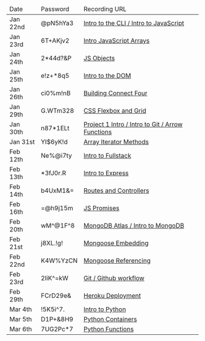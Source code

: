 <table>
<thead>
<tr>
<td>Date</td>
<td>Password</td>
<td>Recording URL</td>
</tr>
</thead>
<tbody>

<tr>
<td>Jan 22nd</td>
<td>@pN5hYa3</td>
<td><a href="https://urldefense.com/v3/__https://generalassembly.zoom.us/rec/share/mqirHuyBhf2CXgFNLd8y8AsEHV725DTNyah4og7Q9NLmCuVQd2MJASEWXlkC34_X.yHryUVmkvP9GBgXb__;!!GgcXpDZ2N9l6uyZJ!mlGXOYUwcsTTpfgILmtogfb8MMivu_ahnO1kaMCZ3AfiO0YXERUHkK7FkbS-jmIQkQmh0jkXD4hCNN9_eVsESzBMkgE$">Intro to the CLI / Intro to JavaScript</a></td>
</tr>

<tr>
<td>Jan 23rd</td>
<td>6T+AKjv2</td>
<td><a href="https://generalassembly.zoom.us/rec/share/hWrsTiwiydEVbVa0kJbfM5Nd-LMo-ca6RQ83XeUXU9oyFOFax0kLQZLWhdzEVLNB.gyoD0yiPOPFDt9Rt">Intro JavaScript Arrays</a></td>
</tr>

<tr>
<td>Jan 24th</td>
<td>2*44d?&P</td>
<td><a href="https://urldefense.com/v3/__https://generalassembly.zoom.us/rec/share/0ape3JpxJe-WibUDdGoswSz_WphHqBJFsLdqdMsR17_R3a9kUnO_20rTzgA3aPBg.Hm6JI86g-InOK0Rt__;!!GgcXpDZ2N9l6uyZJ!izYCbwoefeUm45Vbn1VdAFvhczOXwzsaO2nEdo_r4Pgu2VYi-GARyAAoe5Rf8eLwTErZSM9vHBoAKkmeMO5_IzKYdnY$">JS Objects</a></td>
</tr>

<tr>
<td>Jan 25th</td>
<td>e!z+*8q5</td>
<td><a href="https://generalassembly.zoom.us/rec/share/3qimKoeH4ACrDi01ySrVZT0ZFSQXETRkENOeLNXTmVMdf4Nbo897-onLOc_iAvYz.jNV0e-c_q491gj6n">Intro to the DOM</a></td>
</tr>

<tr>
<td>Jan 26th</td>
<td>ci0%m!nB</td>
<td><a href="https://generalassembly.zoom.us/rec/share/Kurzp247A4PFJQlD5mM1jh8AMyZBQc8cSaLJs_NqcUPLycTz7DDmAfN0AvHB2DQK.09vPqRsYh_hAcMmo">Building Connect Four</a></td>
</tr>

<tr>
<td>Jan 29th</td>
<td>G.WTm328</td>
<td><a href="https://generalassembly.zoom.us/rec/share/TzLwjd7Cia74nDochnPGoXSFUUhFdP0YfeAYDN-UgnGiAS-W2FezTyOWPMhnvsZm.q7ZIGzckkfRjkIxW">CSS Flexbox and Grid</a></td>
</tr>

<tr>
<td>Jan 30th</td>
<td>n87*1ELt</td>
<td><a href="https://generalassembly.zoom.us/rec/share/bbSYaE0Hy_C6GXL765sOQdQOIumy3BFIDIyROZjohBFpNM66L-W162nZzOhfT287.xMSd0r4drcvM0mXb">Project 1 Intro / Intro to Git / Arrow Functions</a></td>
</tr>

<tr>
<td>Jan 31st</td>
<td>YI$6yK!d</td>
<td><a href="https://generalassembly.zoom.us/rec/share/-O-kS93y3zWBAzHskZWTqX8BpHUKrut7nbxICd4B0Wnv8zXuXOFqqwIXq34hSKRh.SKNwEY9AO_rRclYz">Array Iterator Methods</a></td>
</tr>

<tr>
<td>Feb 12th</td>
<td>Ne%@i7ty</td>
<td><a href="https://generalassembly.zoom.us/rec/share/8ir0lb3IdturLfxaPoBfRIBsSel2xlEqUgXgpIUEeZtUUo1LwIuTu2LIBk6DWABZ.-engUhu2ESutALx4">Intro to Fullstack</a></td>
</tr>

<tr>
<td>Feb 13th</td>
<td>*3fJ0r.R</td>
<td><a href="https://generalassembly.zoom.us/rec/share/XsoNhWDeuxc5f5WIGZGVVpkPGzDipCp4qeoSsihe8GFCu1LkgZyBINVmgegwdxRw.OwGbdVLGxa9Y-3LG">Intro to Express</a></td>
</tr>

<tr>
<td>Feb 14th</td>
<td>b4UxM1&=</td>
<td><a href="https://generalassembly.zoom.us/rec/share/gqzMHn0ewpMlm6lRLGwVie1IyPkHAl66ksrceo1r3sWeRIaewY88STnlzCoz0ws.F-HNQUqI0Xbu4IDM">Routes and Controllers</a></td>
</tr>

<tr>
<td>Feb 16th</td>
<td>=@h9j15m</td>
<td><a href="https://generalassembly.zoom.us/rec/share/6LKUn8qqSyK3SZoMLQY-lSLiacKlQv-0wl6Mh9hoF15Die8ym0maEmgZNxlPCsFx.RU15jU9S5lvF7iqe">JS Promises</a></td>
</tr>

<tr>
<td>Feb 20th</td>
<td>wM^@1F^8</td>
<td><a href="https://generalassembly.zoom.us/rec/share/0l6dO8TxpoflLOSb_rj-O4smdkgAzjIOtLcdKaHaSuGEMwABMP3ocOLojynt4F_4.XMML7YWIQVK_iz6O">MongoDB Atlas / Intro to MongoDB</a></td>
</tr>

<tr>
<td>Feb 21st</td>
<td> j8XL.!g!</td>
<td><a href="https://generalassembly.zoom.us/rec/share/431L52xWTrZqupUwh0eEKfAcWhWU_VQ9Ix1Fv40F1sp8dfTUhQ78Q0ahBkaYo7Mz.d2RvyAzycBi6RwpU">Mongoose Embedding</a></td>
</tr>

<tr>
<td>Feb 22nd</td>
<td>K4W%YzCN</td>
<td><a href="https://generalassembly.zoom.us/rec/share/2wmzXx1jMAHcMGm4KujFmGBhfFKK6wzhSlJLeVrMb-0Ebr4ad3GbRcXi13-Xzek.3AlCHuSRLClbsS63">Mongoose Referencing</a></td>
</tr>

<tr>
<td>Feb 23rd</td>
<td>2IiK^=kW</td>
<td><a href="https://generalassembly.zoom.us/rec/share/47aSv0IJSblqtgD6F3OzhL4yYwjtqPJy4Zll0FPvM0pxxnRLpalye_ymj7erLkPw.iV0ap3je2-itBIyl">Git / Github workflow</a></td>
</tr>

<tr>
<td>Feb 29th</td>
<td>FCrD29e&</td>
<td><a href="https://generalassembly.zoom.us/rec/share/Cs4ULFCkN9ayJcFeCM4ZIp_ymgK5F3dxfmkeb-2CRehrRRMHD-ID0sOCkk0UkuwS.7iqCj7O30kKyNmN_">Heroku Deployment</a></td>
</tr>

<tr>
<td>Mar 4th</td>
<td>!5K5i^7.</td>
<td><a href="https://generalassembly.zoom.us/rec/share/0GmDtP9bMWYal08MSPYUOrvBmZQAuVgnCN-TA3MnKyS7bQZWylCBR9YtGrPWIoY_.KZzcb12XWI22QrW6">Intro to Python</a></td>
</tr>

<tr>
<td>Mar 5th</td>
<td>D1P+&8H9</td>
<td><a href="https://generalassembly.zoom.us/rec/share/LeS-fzPblSTEr0R1pxy1l5Cqp95lSVbILCz0YqWsdwE8Ke7uSyH9T1YASCPQmdT0.h7-Xbz88mSEbvSPP">Python Containers</a></td>
</tr>

<tr>
<td>Mar 6th</td>
<td>7UG2Pc*7</td>
<td><a href="https://generalassembly.zoom.us/rec/share/zCb1TnSiSr9NF5e2FMpqTgCzMWNkHc__1byAthOf-bHa85NqOEr2D7Q6ujOuAh_c.UYSSMh1bnXz7cACA">Python Functions</a></td>
</tr>
